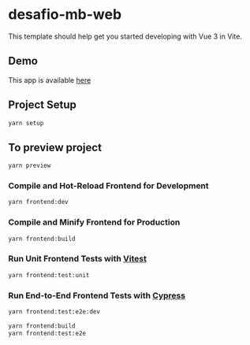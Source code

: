 # desafio-mb-web

This template should help get you started developing with Vue 3 in Vite.

## Demo

This app is available [here](https://code.visualstudio.com/)

## Project Setup

```sh
yarn setup
```

## To preview project
```sh
yarn preview
```

### Compile and Hot-Reload Frontend for Development

```sh
yarn frontend:dev
```

### Compile and Minify Frontend for Production

```sh
yarn frontend:build
```

### Run Unit Frontend Tests with [Vitest](https://vitest.dev/)

```sh
yarn frontend:test:unit
```

### Run End-to-End Frontend Tests with [Cypress](https://www.cypress.io/)

```sh
yarn frontend:test:e2e:dev
```

```sh
yarn frontend:build
yarn frontend:test:e2e
```